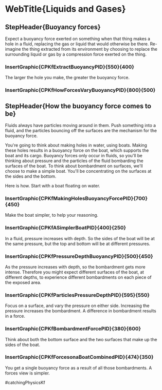 # WebTitle{Liquids and Gases}

## StepHeader{Buoyancy forces}

Expect a buoyancy force exerted on something when that thing makes a hole in a fluid, replacing the gas or liquid that would otherwise be there. Re-imagine the thing extracted from its environment by choosing to replace the surrounding liquid or gas by a compression force exerted on the thing.

### InsertGraphic{CPKfExtractBuoyancyPID}{550}{400}

The larger the hole you make, the greater the buoyancy force.

### InsertGraphic{CPKfHowForcesVaryBuoyancyPID}{800}{500}

## StepHeader{How the buoyancy force comes to be}

Fluids always have particles moving around in them. Push something into a fluid, and the particles bouncing off the surfaces are the mechanism for the buoyancy force.

You're going to think about making holes in water, using boats. Making these holes results in a buoyancy force on the boat, which supports the boat and its cargo. Buoyancy forces only occur in fluids, so you'll be thinking about pressure and the particles of the fluid bombarding the surfaces of the boat. To think about bombardment on surfaces, we'll choose to make a simple boat. You'll be concentrating on the surfaces at the sides and the bottom.

Here is how. Start with a boat floating on water.

### InsertGraphic{CPKfMakingHolesBuoyancyForcePID}{700}{450}

Make the boat simpler, to help your reasoning.

### InsertGraphic{CPKfASimplerBoatPID}{400}{250}

In a fluid, pressure increases with depth. So the sides of the boat will be at the same pressure, but the top and bottom will be at different pressures.

### InsertGraphic{CPKfPressureDepthBuoyancyPID}{500}{450}

As the pressure increases with depth, so the bombardment gets more intense. Therefore you might expect different surfaces of the boat, at different depths, to experience different bombardments on each piece of the exposed area.

### InsertGraphic{CPKfParticlesPressureDepthPID}{595}{550}

Focus on a surface, and vary the pressure on either side. Increasing the pressure increases the bombardment. A difference in bombardment results in a force.

### InsertGraphic{CPKfBombardmentForcePID}{380}{600}

Think about  both the bottom surface and the two surfaces that make up the sides of the boat.

### InsertGraphic{CPKfForcesonaBoatCombinedPID}{474}{350}

You get a single buoyancy force as a result of all those bombardments. A forces view is simpler.



#catchingPhysicsKf